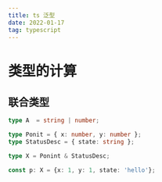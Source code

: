 ```yaml
---
title: ts 泛型
date: 2022-01-17
tag: typescript
---
```

# 类型的计算

## 联合类型

``` typescript
type A  = string | number;

type Ponit = { x: number, y: number };
type StatusDesc = { state: string };

type X = Ponint & StatusDesc;

const p: X = {x: 1, y: 1, state: 'hello'}; 

```
